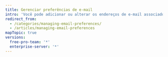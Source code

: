 ```yaml
---
title: Gerenciar preferências de e-mail
intro: 'Você pode adicionar ou alterar os endereços de e-mail associados à sua conta{% data variables.product.product_name %}. Também é possível gerenciar os e-mails que você recebe do {% data variables.product.product_name %}.'
redirect_from:
  - /categories/managing-email-preferences/
  - /articles/managing-email-preferences
mapTopic: true
versions:
  free-pro-team: '*'
  enterprise-server: '*'
---
```


